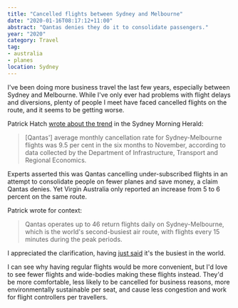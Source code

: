 ```yaml
---
title: "Cancelled flights between Sydney and Melbourne"
date: "2020-01-16T08:17:12+11:00"
abstract: "Qantas denies they do it to consolidate passengers."
year: "2020"
category: Travel
tag:
- australia
- planes
location: Sydney
---
```

I've been doing more business travel the last few years, especially between Sydney and Melbourne. While I've only ever had problems with flight delays and diversions, plenty of people I meet have faced cancelled flights on the route, and it seems to be getting worse.

Patrick Hatch [wrote about the trend](https://www.smh.com.au/business/companies/qantas-sydney-melbourne-cancellations-soar-to-1-in-10-20200114-p53rez.html) in the Sydney Morning Herald:

> [Qantas'] average monthly cancellation rate for Sydney-Melbourne flights was 9.5 per cent in the six months to November, according to data collected by the Department of Infrastructure, Transport and Regional Economics.

Experts asserted this was Qantas cancelling under-subscribed flights in an attempt to consolidate people on fewer planes and save money, a claim Qantas denies. Yet Virgin Australia only reported an increase from 5 to 6 percent on the same route. 

Patrick wrote for context:

> Qantas operates up to 46 return flights daily on Sydney-Melbourne, which is the world's second-busiest air route, with flights every 15 minutes during the peak periods.

I appreciated the clarification, having [just said](https://rubenerd.com/show403/ "Rubenerd Show 403: The hot cake episode") it's the busiest in the world.

I can see why having regular flights would be more convenient, but I'd love to see fewer flights and wide-bodies making these flights instead. They'd be more comfortable, less likely to be cancelled for business reasons, more environmentally sustainable per seat, and cause less congestion and work for flight controllers per travellers.

